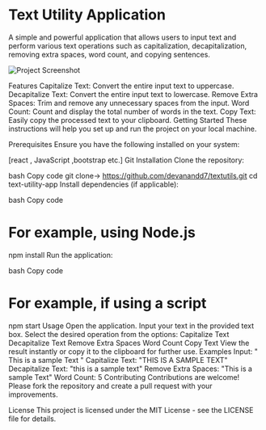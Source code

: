 # Text Utility Application
A simple and powerful application that allows users to input text and perform various text operations such as capitalization, decapitalization, removing extra spaces, word count, and copying sentences.

![Project Screenshot](https://drive.google.com/uc?export=view&id=10-Ve4ucPm8CqNUnGuWdVDbSm9L7jRVxL)


Features
Capitalize Text: Convert the entire input text to uppercase.
Decapitalize Text: Convert the entire input text to lowercase.
Remove Extra Spaces: Trim and remove any unnecessary spaces from the input.
Word Count: Count and display the total number of words in the text.
Copy Text: Easily copy the processed text to your clipboard.
Getting Started
These instructions will help you set up and run the project on your local machine.

Prerequisites
Ensure you have the following installed on your system:

[react , JavaScript ,bootstrap etc.]
Git
Installation
Clone the repository:

bash
Copy code
git clone-> https://github.com/devanandd7/textutils.git
cd text-utility-app
Install dependencies (if applicable):

bash
Copy code
# For example, using Node.js
npm install
Run the application:

bash
Copy code
# For example, if using a script
npm start
Usage
Open the application.
Input your text in the provided text box.
Select the desired operation from the options:
Capitalize Text
Decapitalize Text
Remove Extra Spaces
Word Count
Copy Text
View the result instantly or copy it to the clipboard for further use.
Examples
Input: " This is a sample Text "
Capitalize Text: "THIS IS A SAMPLE TEXT"
Decapitalize Text: "this is a sample text"
Remove Extra Spaces: "This is a sample Text"
Word Count: 5
Contributing
Contributions are welcome! Please fork the repository and create a pull request with your improvements.

License
This project is licensed under the MIT License - see the LICENSE file for details.
